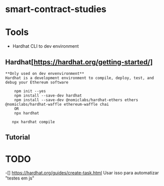 # smart-contract-studies

# Tools
 - Hardhat CLI to dev environment

## Hardhat[https://hardhat.org/getting-started/]
    **Only used on dev envenvironment**
    Hardhat is a development environment to compile, deploy, test, and debug your Ethereum software

```
    npm init --yes
    npm install --save-dev hardhat
    npm install --save-dev @nomiclabs/hardhat-ethers ethers @nomiclabs/hardhat-waffle ethereum-waffle chai
    OR
    npx hardhat
```

```
   npx hardhat compile
```

## Tutorial



# TODO
 -[] https://hardhat.org/guides/create-task.html Usar isso para automatizar "testes em js"